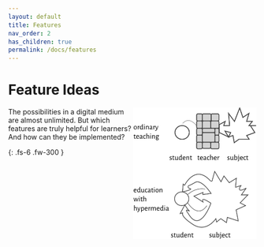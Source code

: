 ```yaml
---
layout: default
title: Features
nav_order: 2
has_children: true
permalink: /docs/features
---
```


# Feature Ideas

<img align="right" width="250"  src="/assets/images/hyperlearning.svg">


The possibilities in a digital medium are almost unlimited. But which features are truly helpful for learners? And how can they be implemented? 

{: .fs-6 .fw-300 }
